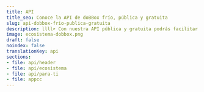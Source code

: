 ```yaml
---
title: API
title_seo: Conoce la API de doBBox frío, pública y gratuita
slug: api-dobbox-frio-publica-gratuita
description: llll➤ Con nuestra API pública y gratuita podrás facilitar la vida de tus clientes ✅ visualizando sus temperaturas a través de tu plataforma.
image: ecosistema-dobbox.png
draft: false
noindex: false
translationKey: api
sections:
- file: api/header
- file: api/ecosistema
- file: api/para-ti
- file: appcc
---
```

